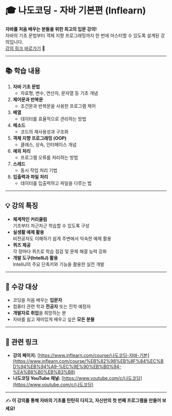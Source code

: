 
# 🎓 나도코딩 - 자바 기본편 (Inflearn)

**자바를 처음 배우는 분들을 위한 최고의 입문 강의!**  
자바의 기초 문법부터 객체 지향 프로그래밍까지 한 번에 마스터할 수 있도록 설계된 강의입니다.  
[강의 링크 바로가기](https://www.inflearn.com/course/%EB%82%98%EB%8F%84%EC%BD%94%EB%94%A9-%EC%9E%90%EB%B0%94-%EA%B8%B0%EB%B3%B8) 🚀

---

## 📚 학습 내용
1. **자바 기초 문법**
   - 자료형, 변수, 연산자, 문자열 등 기초 개념
2. **제어문과 반복문**
   - 조건문과 반복문을 사용한 프로그램 제어
3. **배열**
   - 데이터를 효율적으로 관리하는 방법
4. **메소드**
   - 코드의 재사용성과 구조화
5. **객체 지향 프로그래밍 (OOP)**
   - 클래스, 상속, 인터페이스 개념
6. **예외 처리**
   - 프로그램 오류를 처리하는 방법
7. **스레드**
   - 동시 작업 처리 기법
8. **입출력과 파일 처리**
   - 데이터를 입출력하고 파일을 다루는 법

---

## 💡 강의 특징
- **체계적인 커리큘럼**  
  기초부터 차근차근 학습할 수 있도록 구성
- **실생활 예제 활용**  
  비전공자도 이해하기 쉽게 주변에서 익숙한 예제 활용
- **퀴즈 제공**  
  각 장마다 퀴즈로 학습 점검 및 문제 해결 능력 강화
- **개발 도구(IntelliJ) 활용**  
  IntelliJ의 주요 단축키와 기능을 활용한 실전 개발

---

## 🎯 수강 대상
- 코딩을 처음 배우는 **입문자**
- 컴퓨터 관련 학과 **전공자** 또는 진학 예정자
- **개발자로 취업**을 희망하는 분
- 자바를 쉽고 재미있게 배우고 싶은 **모든 분들**

---

## 🔗 관련 링크
- **강의 페이지:** [https://www.inflearn.com/course/나도코딩-자바-기본](https://www.inflearn.com/course/%EB%82%98%EB%8F%84%EC%BD%94%EB%94%A9-%EC%9E%90%EB%B0%94-%EA%B8%B0%EB%B3%B8)
- **나도코딩 YouTube 채널:** [https://www.youtube.com/c/나도코딩](https://www.youtube.com/c/나도코딩)

---

✍️ **이 강의를 통해 자바의 기초를 탄탄히 다지고, 자신만의 첫 번째 프로그램을 만들어 보세요!**
